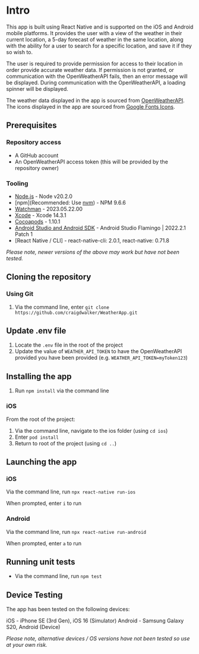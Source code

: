 # Intro

This app is built using React Native and is supported on the iOS and Android mobile platforms. It provides the user with a view of the weather in their current location, a 5-day forecast of weather in the same location, along with the ability for a user to search for a specific location, and save it if they so wish to.

The user is required to provide permission for access to their location in order provide accurate weather data. If permission is not granted, or communication with the OpenWeatherAPI fails, then an error message will be displayed. During communication with the OpenWeatherAPI, a loading spinner will be displayed.

The weather data displayed in the app is sourced from [OpenWeatherAPI](https://openweathermap.org/api). The icons displayed in the app are sourced from [Google Fonts Icons](https://fonts.google.com/icons).

## Prerequisites

### Repository access

- A GitHub account
- An OpenWeatherAPI access token (this will be provided by the repository owner)

### Tooling
- [Node.js](https://nodejs.org) - Node v20.2.0
- [npm](Recommended: Use [nvm](https://github.com/nvm-sh/nvm)) - NPM 9.6.6
- [Watchman](https://facebook.github.io/watchman) - 2023.05.22.00
- [Xcode](https://developer.apple.com/xcode) - Xcode 14.3.1
- [Cocoapods](https://cocoapods.org) - 1.10.1
- [Android Studio and Android SDK](https://developer.android.com/studio) - Android Studio Flamingo | 2022.2.1 Patch 1
- [React Native / CLI] - react-native-cli: 2.0.1, react-native: 0.71.8

*Please note, newer versions of the above may work but have not been tested.*

## Cloning the repository

### Using Git

1. Via the command line, enter `git clone https://github.com/craigdwalker/WeatherApp.git`

## Update .env file

1. Locate the `.env` file in the root of the project
2. Update the value of `WEATHER_API_TOKEN` to have the OpenWeatherAPI provided you have been provided (e.g. `WEATHER_API_TOKEN=myToken123`)

## Installing the app

1. Run `npm install` via the command line

### iOS

From the root of the project:

1. Via the command line, navigate to the ios folder (using `cd ios`)
2. Enter `pod install`
3. Return to root of the project (using `cd ..`)

## Launching the app

### iOS
Via the command line, run `npx react-native run-ios`

When prompted, enter `i` to run

### Android
Via the command line, run `npx react-native run-android`

When prompted, enter `a` to run

## Running unit tests

* Via the command line, run `npm test`

## Device Testing

The app has been tested on the following devices:

iOS - iPhone SE (3rd Gen), iOS 16 (Simulator)
Android - Samsung Galaxy S20, Android  (Device)

*Please note, alternative devices / OS versions have not been tested so use at your own risk.*
